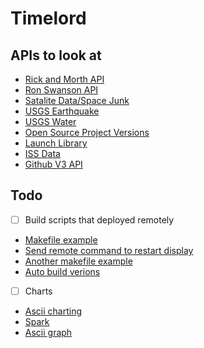 # Timelord 

## APIs to look at 
- [Rick and Morth API](https://rickandmortyapi.com/)
- [Ron Swanson API](https://github.com/jamesseanwright/ron-swanson-quotes)
- [Satalite Data/Space Junk](https://sscweb.sci.gsfc.nasa.gov/WebServices/REST/)
- [USGS Earthquake](https://earthquake.usgs.gov/fdsnws/event/1/)
- [USGS Water](https://waterservices.usgs.gov/rest/)
- [Open Source Project Versions](https://verse.pawelad.xyz/)
- [Launch Library](https://launchlibrary.net/docs/1.3/api.html#launch)
- [ISS Data](http://open-notify.org/)
- [Github V3 API](https://developer.github.com/v3/)

## Todo
- [ ] Build scripts that deployed remotely
 - [Makefile example](https://github.com/azer/go-makefile-example/blob/master/Makefile)
 - [Send remote command to restart display](https://unix.stackexchange.com/questions/242429/execute-command-on-remote-screen)
 - [Another makefile example](https://gist.github.com/TheHippo/7e4d9ec4b7ed4c0d7a39839e6800cc16)
 - [Auto build verions](https://stackoverflow.com/questions/11354518/application-auto-build-versioning)
- [ ] Charts
 - [Ascii charting](https://stackoverflow.com/questions/123378/command-line-unix-ascii-based-charting-plotting-tool)
 - [Spark](https://github.com/holman/spark)
 - [Ascii graph](https://github.com/guptarohit/asciigraph)
